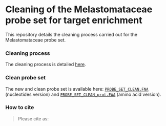 Cleaning of the Melastomataceae probe set for target enrichment
================

<!-- README.md is generated from README.Rmd. Please edit that file -->

This repository details the cleaning process carried out for the
Melastomataceae probe set.

### Cleaning process

The cleaning process is detailed [here](Probe_set_cleaning_final.md).

### Clean probe set

The new and clean probe set is available here:
[`PROBE_SET_CLEAN.FNA`](CLEAN_PROBE_SET/PROBE_SET_CLEAN.FNA)
(nucleotides version) and
[`PROBE_SET_CLEAN_prot.FAA`](CLEAN_PROBE_SET/PROBE_SET_CLEAN_prot.FAA)
(amino acid version).

### How to cite

> Please cite as:
